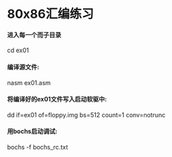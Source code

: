 # 80x86汇编练习

#### 进入每一个而子目录
cd ex01

#### 编译源文件:
nasm ex01.asm

#### 将编译好的ex01文件写入启动软驱中:
dd if=ex01 of=floppy.img bs=512 count=1 conv=notrunc

#### 用bochs启动调试:
bochs -f bochs_rc.txt
